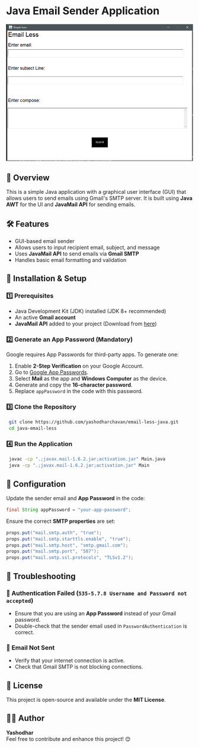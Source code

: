 # Java Email Sender Application
![image](image.png)
## 📌 Overview
This is a simple Java application with a graphical user interface (GUI) that allows users to send emails using Gmail's SMTP server. It is built using **Java AWT** for the UI and **JavaMail API** for sending emails.

## 🛠️ Features
- GUI-based email sender
- Allows users to input recipient email, subject, and message
- Uses **JavaMail API** to send emails via **Gmail SMTP**
- Handles basic email formatting and validation

## 🚀 Installation & Setup
### 1️⃣ Prerequisites
- Java Development Kit (JDK) installed (JDK 8+ recommended)
- An active **Gmail account**
- **JavaMail API** added to your project (Download from [here](https://javaee.github.io/javamail/))

### 2️⃣ Generate an App Password (Mandatory)
Google requires App Passwords for third-party apps. To generate one:
1. Enable **2-Step Verification** on your Google Account.
2. Go to [Google App Passwords](https://myaccount.google.com/apppasswords).
3. Select **Mail** as the app and **Windows Computer** as the device.
4. Generate and copy the **16-character password**.
5. Replace `appPassword` in the code with this password.

### 3️⃣ Clone the Repository
```sh
 git clone https://github.com/yashodharchavan/email-less-java.git
 cd java-email-less
```

### 4️⃣ Run the Application
```sh
 javac -cp ".;javax.mail-1.6.2.jar;activation.jar" Main.java
 java -cp ".;javax.mail-1.6.2.jar;activation.jar" Main
```

## 📝 Configuration
Update the sender email and **App Password** in the code:
```java
final String appPassword = "your-app-password";
```

Ensure the correct **SMTP properties** are set:
```java
props.put("mail.smtp.auth", "true");
props.put("mail.smtp.starttls.enable", "true");
props.put("mail.smtp.host", "smtp.gmail.com");
props.put("mail.smtp.port", "587");
props.put("mail.smtp.ssl.protocols", "TLSv1.2");
```

## 🔧 Troubleshooting
### 🔹 Authentication Failed (`535-5.7.8 Username and Password not accepted`)
- Ensure that you are using an **App Password** instead of your Gmail password.
- Double-check that the sender email used in `PasswordAuthentication` is correct.

### 🔹 Email Not Sent
- Verify that your internet connection is active.
- Check that Gmail SMTP is not blocking connections.

## 📜 License
This project is open-source and available under the **MIT License**.

## 👨‍💻 Author
**Yashodhar**  
Feel free to contribute and enhance this project! 😊

